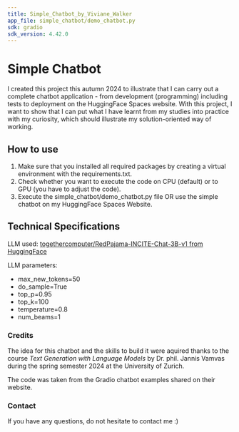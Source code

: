```yaml
---
title: Simple_Chatbot_by_Viviane_Walker
app_file: simple_chatbot/demo_chatbot.py
sdk: gradio
sdk_version: 4.42.0
---
```


# Simple Chatbot

I created this project this autumn 2024 to illustrate that I can carry out a complete chatbot application - from development (programming) including tests to deployment on the HuggingFace Spaces website. With this project, I want to show that I can put what I have learnt from my studies into practice with my curiosity, which should illustrate my solution-oriented way of working.


## How to use

1. Make sure that you installed all required packages by creating a virtual environment with the requirements.txt.
2. Check whether you want to execute the code on CPU (default) or to GPU (you have to adjust the code).
3. Execute the simple_chatbot/demo_chatbot.py file OR use the simple chatbot on my HuggingFace Spaces Website.


## Technical Specifications

LLM used: [togethercomputer/RedPajama-INCITE-Chat-3B-v1 from HuggingFace](https://huggingface.co/togethercomputer/RedPajama-INCITE-Chat-3B-v1)

LLM parameters:
- max_new_tokens=50
- do_sample=True
- top_p=0.95
- top_k=100
- temperature=0.8
- num_beams=1






### Credits
The idea for this chatbot and the skills to build it were aquired thanks to the course
_Text Generation with Language Models_ by Dr. phil. Jannis Vamvas during the spring semester 2024 at the University of Zurich.

The code was taken from the Gradio chatbot examples shared on their website.

### Contact
If you have any questions, do not hesitate to contact me :)


